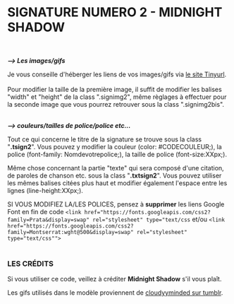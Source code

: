 # SIGNATURE NUMERO 2 - MIDNIGHT SHADOW
<br/>

**_⟶ Les images/gifs_**

Je vous conseille d'héberger les liens de vos images/gifs via [le site Tinyurl](https://tinyurl.com/app[).
<br/> <br/>
Pour modifier la taille de la première image, il suffit de modifier les balises "width" et "height" de la class ".signimg2", même règlages à effectuer pour la seconde image que vous pourrez retrouver sous la class ".signimg2bis".<br/><br/>

**_⟶ couleurs/tailles de police/police etc..._**

Tout ce qui concerne le titre de la signature se trouve sous la class "**.tsign2**". Vous pouvez y modifier la couleur (color: #CODECOULEUR;), la police (font-family: Nomdevotrepolice;), la taille de police (font-size:XXpx;).

Même chose concernant la partie "texte" qui sera composé d'une citation, de paroles de chanson etc. sous la class "**.txtsign2**". Vous pouvez utiliser les mêmes balises citées plus haut et modifier également l'espace entre les lignes (line-height:XXpx;).

SI VOUS MODIFIEZ LA/LES POLICES, pensez à **supprimer** les liens Google Font en fin de code `<link href="https://fonts.googleapis.com/css2?family=Prata&display=swap" rel="stylesheet" type="text/css`
et/ou 
`<link href="https://fonts.googleapis.com/css2?family=Montserrat:wght@500&display=swap" rel="stylesheet" type="text/css"">`
 <br/><br/>
### LES CRÉDITS

Si vous utiliser ce code, veillez à créditer **Midnight Shadow** s'il vous plaît.

Les gifs utilisés dans le modèle proviennent de [cloudyyminded sur tumblr](https://cloudyyminded.tumblr.com/post/158200186276/la-la-land-2016).
